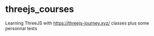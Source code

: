# threejs_courses
Learning ThreeJS with https://threejs-journey.xyz/ classes plus some personnal tests
